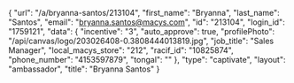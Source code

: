 {
    "url": "\/a\/bryanna-santos\/213104",
    "first_name": "Bryanna",
    "last_name": "Santos",
    "email": "bryanna.santos@macys.com",
    "id": "213104",
    "login_id": "1759121",
    "data": {
        "incentive": "3",
        "auto_approve": true,
        "profilePhoto": "\/api\/canvas\/logo\/203026408-0.3808444013819.jpg",
        "job_title": "Sales Manager",
        "local_macys_store": "212",
        "racif_id": "10825874",
        "phone_number": "4153597879",
        "tongal": ""
    },
    "type": "captivate",
    "layout": "ambassador",
    "title": "Bryanna Santos"
}